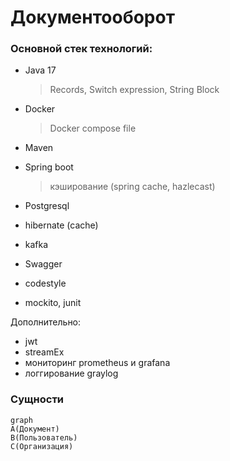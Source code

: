 # Документооборот

### Основной стек технологий:
- Java 17
	> Records, Switch expression, String Block
	
- Docker
	> Docker compose file
	
- Maven

- Spring boot
	> кэширование (spring cache, hazlecast)

- Postgresql
- hibernate (cache)
- kafka
- Swagger
- codestyle
- mockito, junit

Дополнительно:
- jwt
- streamEx
- мониторинг prometheus и grafana
- логгирование graylog

### Сущности
```mermaid
graph 
A(Документ) 
B(Пользователь)
C(Организация)
```

